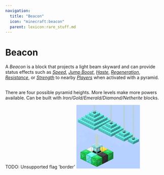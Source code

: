 ```yaml
---
navigation:
  title: "Beacon"
  icon: "minecraft:beacon"
  parent: lexicon:rare_stuff.md
---
```


# Beacon

<ItemImage id="minecraft:beacon" />

A *Beacon* is a block that projects a light beam skyward and can provide status effects such as [*Speed*](../brewing/effects.md#speed), [*Jump Boost*](../brewing/effects.md#jump_boost), [*Haste*](../brewing/effects.md#haste), [*Regeneration*](../brewing/effects.md#regeneration), [*Resistance*](../brewing/effects.md#resistance), or [*Strength*](../brewing/effects.md#strength) to nearby [*Players*](../creatures/human-player.md) when activated with a pyramid.

##  



<Recipe id="minecraft:beacon" />

There are four possible pyramid heights. More levels make more powers available. 
Can be built with *Iron/Gold/Emerald/Diamond/Netherite* blocks.

TODO: Unsupported flag 'border'
![](beacon.png)

